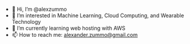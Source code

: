 - 👋 Hi, I’m @alexzummo
- 👀 I’m interested in Machine Learning, Cloud Computing, and Wearable Technology
- 🌱 I’m currently learning web hosting with AWS
- 📫 How to reach me: alexander.zummo@gmail.com

<!---
alexzummo/alexzummo is a ✨ special ✨ repository because its `README.md` (this file) appears on your GitHub profile.
You can click the Preview link to take a look at your changes.
--->
